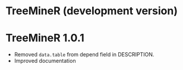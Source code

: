 # TreeMineR (development version)

# TreeMineR 1.0.1

* Removed `data.table` from depend field in DESCRIPTION.
* Improved documentation
